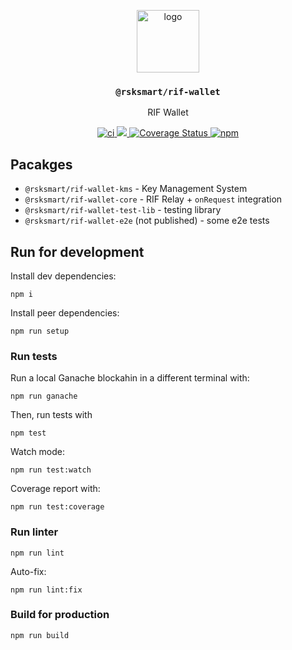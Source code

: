 <p align="middle">
  <img src="https://www.rifos.org/assets/img/logo.svg" alt="logo" height="100" >
</p>
<h3 align="middle"><code>@rsksmart/rif-wallet</code></h3>
<p align="middle">
  RIF Wallet
</p>
<p align="middle">
  <a href="https://github.com/rsksmart/rif-wallet/actions/workflows/ci.yml" alt="ci">
    <img src="https://github.com/rsksmart/rif-wallet/actions/workflows/ci.yml/badge.svg" alt="ci" />
  </a>
  <a href="https://lgtm.com/projects/g/rsksmart/rif-wallet/context:javascript">
    <img src="https://img.shields.io/lgtm/grade/javascript/github/rsksmart/rif-wallet" />
  </a>
  <a href='https://coveralls.io/github/rsksmart/rif-wallet?branch=main'>
    <img src='https://coveralls.io/repos/github/rsksmart/rif-wallet/badge.svg?branch=main' alt='Coverage Status' />
  </a>
  <a href="https://badge.fury.io/js/%40rsksmart%2Frif-wallet">
    <img src="https://badge.fury.io/js/%40rsksmart%2Frif-wallet.svg" alt="npm" />
  </a>
</p>

## Pacakges

- `@rsksmart/rif-wallet-kms` - Key Management System
- `@rsksmart/rif-wallet-core` - RIF Relay + `onRequest` integration
- `@rsksmart/rif-wallet-test-lib` - testing library
- `@rsksmart/rif-wallet-e2e` (not published) - some e2e tests

## Run for development

Install dev dependencies:

```
npm i
```

Install peer dependencies:

```
npm run setup
```

### Run tests

Run a local Ganache blockahin in a different terminal with:

```
npm run ganache
```

Then, run tests with

```
npm test
```

Watch mode:

```
npm run test:watch
```

Coverage report with:

```
npm run test:coverage
```

### Run linter

```
npm run lint
```

Auto-fix:

```
npm run lint:fix
```

### Build for production

```
npm run build
```
